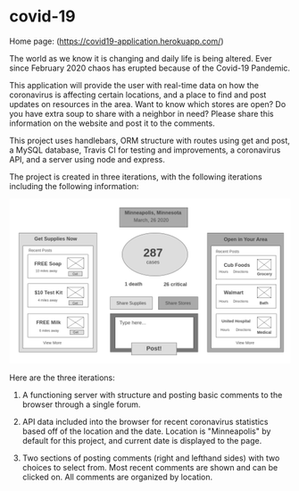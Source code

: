 # covid-19

Home page: (https://covid19-application.herokuapp.com/)

The world as we know it is changing and daily life is being altered. Ever since February 2020 chaos has erupted because of the Covid-19 Pandemic.

This application will provide the user with real-time data on how the coronavirus is affecting certain locations, and a place to find and post updates on resources in the area. Want to know which stores are open? Do you have extra soup to share with a neighbor in need? Please share this information on the website and post it to the comments.

This project uses handlebars, ORM structure with routes using get and post, a MySQL database, Travis CI for testing and improvements, a coronavirus API, and a server using node and express.

The project is created in three iterations, with the following iterations including the following information:

![](./views/img/Homepage.png)

Here are the three iterations:

1.  A functioning server with structure and posting basic comments to the browser through a single forum.

2.  API data included into the browser for recent coronavirus statistics based off of the location and the date. Location is "Minneapolis" by default for this project, and current date is displayed to the page.

3.  Two sections of posting comments (right and lefthand sides) with two choices to select from. Most recent comments are shown and can be clicked on. All comments are organized by location.
